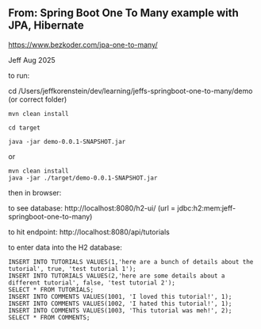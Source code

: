 ## From: Spring Boot One To Many example with JPA, Hibernate

https://www.bezkoder.com/jpa-one-to-many/

Jeff Aug 2025

to run:

cd /Users/jeffkorenstein/dev/learning/jeffs-springboot-one-to-many/demo (or correct folder)

```
mvn clean install

cd target

java -jar demo-0.0.1-SNAPSHOT.jar
```

or

```
mvn clean install
java -jar ./target/demo-0.0.1-SNAPSHOT.jar
```

then in browser:

to see database: http://localhost:8080/h2-ui/ (url = jdbc:h2:mem:jeff-springboot-one-to-many)

to hit endpoint: http://localhost:8080/api/tutorials

to enter data into the H2 database:
```
INSERT INTO TUTORIALS VALUES(1,'here are a bunch of details about the tutorial', true, 'test tutorial 1');
INSERT INTO TUTORIALS VALUES(2,'here are some details about a different tutorial', false, 'test tutorial 2');
SELECT * FROM TUTORIALS;
INSERT INTO COMMENTS VALUES(1001, 'I loved this tutorial!', 1);
INSERT INTO COMMENTS VALUES(1002, 'I hated this tutorial!', 1);
INSERT INTO COMMENTS VALUES(1003, 'This tutorial was meh!', 2);
SELECT * FROM COMMENTS;
```

